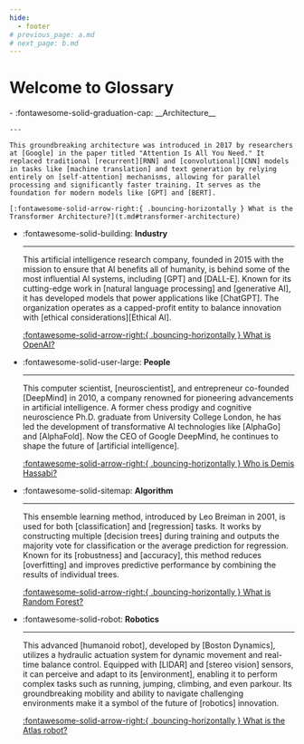 ```yaml
---
hide:
  - footer
# previous_page: a.md
# next_page: b.md
---
```

# Welcome to Glossary

<div class="grid cards" markdown>
-   :fontawesome-solid-graduation-cap: __Architecture__

    ---

    This groundbreaking architecture was introduced in 2017 by researchers at [Google] in the paper titled "Attention Is All You Need." It replaced traditional [recurrent][RNN] and [convolutional][CNN] models in tasks like [machine translation] and text generation by relying entirely on [self-attention] mechanisms, allowing for parallel processing and significantly faster training. It serves as the foundation for modern models like [GPT] and [BERT].

    [:fontawesome-solid-arrow-right:{ .bouncing-horizontally } What is the Transformer Architecture?](t.md#transformer-architecture)

</div>
<div class="grid cards" markdown>

-   :fontawesome-solid-building: __Industry__

    ---

    This artificial intelligence research company, founded in 2015 with the mission to ensure that AI benefits all of humanity, is behind some of the most influential AI systems, including [GPT] and [DALL-E]. Known for its cutting-edge work in [natural language processing] and [generative AI], it has developed models that power applications like [ChatGPT]. The organization operates as a capped-profit entity to balance innovation with [ethical considerations][Ethical AI].

    [:fontawesome-solid-arrow-right:{ .bouncing-horizontally } What is OpenAI?](o.md#openai-company)

-   :fontawesome-solid-user-large: __People__

    ---

    This computer scientist, [neuroscientist], and entrepreneur co-founded [DeepMind] in 2010, a company renowned for pioneering advancements in artificial intelligence. A former chess prodigy and cognitive neuroscience Ph.D. graduate from University College London, he has led the development of transformative AI technologies like [AlphaGo] and [AlphaFold]. Now the CEO of Google DeepMind, he continues to shape the future of [artificial intelligence].

    [:fontawesome-solid-arrow-right:{ .bouncing-horizontally } Who is Demis Hassabi?](d.md#demis-hassabis-person)

-   :fontawesome-solid-sitemap: __Algorithm__

    ---

    This ensemble learning method, introduced by Leo Breiman in 2001, is used for both [classification] and [regression] tasks. It works by constructing multiple [decision trees] during training and outputs the majority vote for classification or the average prediction for regression. Known for its [robustness] and [accuracy], this method reduces [overfitting] and improves predictive performance by combining the results of individual trees.

    [:fontawesome-solid-arrow-right:{ .bouncing-horizontally } What is Random Forest?](r.md#random-forest)

-   :fontawesome-solid-robot: __Robotics__

    ---

    This advanced [humanoid robot], developed by [Boston Dynamics], utilizes a hydraulic actuation system for dynamic movement and real-time balance control. Equipped with [LIDAR] and [stereo vision] sensors, it can perceive and adapt to its [environment], enabling it to perform complex tasks such as running, jumping, climbing, and even parkour. Its groundbreaking mobility and ability to navigate challenging environments make it a symbol of the future of [robotics] innovation.

    [:fontawesome-solid-arrow-right:{ .bouncing-horizontally } What is the Atlas robot?](a.md#atlas-robot)
</div>
